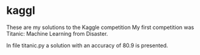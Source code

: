 # kaggl
These are my solutions to the Kaggle competition
My first competition was Titanic: Machine Learning from Disaster.

In file titanic.py a solution with an accuracy of 80.9 is presented.
